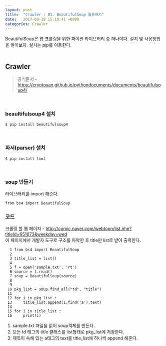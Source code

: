 ```yaml
---
layout: post
title:  "Crawler : 01. BeautifulSoup 활용하기"
date:   2017-09-18 15:10:41 +0900
categories: Crawler
---
```



BeautifulSoup은 웹 크롤링을 위한 파이썬 라이브러리 중 하나이다. 설치 및 사용방법을 알아보자. 설치는 pip를 이용한다.<br><br>

## Crawler

>공식문서  - https://cryptosan.github.io/pythondocuments/documents/beautifulsoup4/


<br>

### beaultifulsoup4 설치

```
$ pip install beautifulsoup4
```

<br>

### 파서(parser) 설치

```
$ pip install lxml
```

<br>

### soup 만들기
라이브러리를 import 해준다.

```
from bs4 import BeautifulSoup
```


### 코드
크롤링 할 웹 페이지 - http://comic.naver.com/webtoon/list.nhn?titleId=651673&weekday=wed<br>
이 페이지에서 개발자 도구로 구조를 파악한 후 title만 list로 받아 출력한다.

```
  1 from bs4 import BeautifulSoup
  2
  3 title_list = list()
  4
  5 f = open('sample.txt', 'rt')
  6 source = f.read()
  7 soup = BeautifulSoup(source)
  8
  9
 10 pkg_list = soup.find_all("td", "title")
 11
 12 for i in pkg_list :
 13     title_list.append(i.find('a').text)
 14
 15 for i in title_list :
 16     print(i)
```
1. sample.txt 파일을 읽어 soup객체를 만든다.
2. 모든 td 태그의 title 클래스를 list형태로 pkg_list에 저장한다.
3. 제목이 속해 있는 a태그의 text를 title_list에 하나씩 append 해준다.
